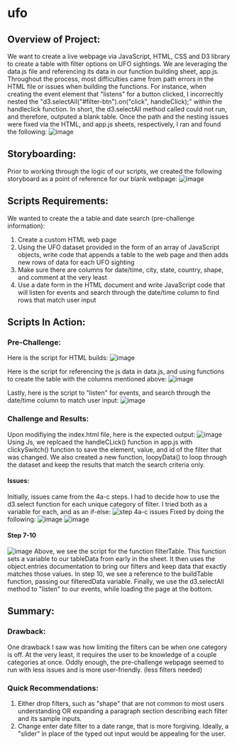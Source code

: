 # ufo
## Overview of Project: 
We want to create a live webpage via JavaScript, HTML, CSS and D3 library to create a table with filter options on UFO sightings. We are leveraging the data.js file and referencing its data in our function building sheet, app.js. 
Throughout the process, most difficulties came from path errors in the HTML file or issues when building the functions. 
For instance, when creating the event element that "listens" for a button clicked, I incorrecltly nested the "d3.selectAll("#filter-btn").on("click", handleClick);" within the handleclick function. 
In short, the d3.selectAll method called could not run, and therefore, outputed a blank table. 
Once the path and the nesting issues were fixed via the HTML, and app.js sheets, respectively, I ran and found the following: 
![image](https://user-images.githubusercontent.com/102266450/174498759-1a1b29f3-9fd8-427c-b91a-2dee89767fdc.png)

## Storyboarding: 
Prior to working through the logic of our scripts, we created the following storyboard as a point of reference for our blank webpage:
![image](https://user-images.githubusercontent.com/102266450/174499104-6c5c2f72-4478-4b01-9f67-d2ddbc802f8d.png)

## Scripts Requirements:
We wanted to create the a table and date search (pre-challenge information):
1. Create a custom HTML web page
2. Using the UFO dataset provided in the form of an array of JavaScript objects, write code that appends a table to the web page and then adds new rows of data for each UFO sighting
3. Make sure there are columns for date/time, city, state, country, shape, and comment at the very least
4. Use a date form in the HTML document and write JavaScript code that will listen for events and search through the date/time column to find rows that match user input

## Scripts In Action: 
### Pre-Challenge:
Here is the script for HTML builds: 
![image](https://user-images.githubusercontent.com/102266450/174505706-37bff75d-e7e2-4ac4-a4e8-ff25ffb4c449.png)

Here is the script for referencing the js data in data.js, and using functions to create the table with the columns mentioned above: 
![image](https://user-images.githubusercontent.com/102266450/174505694-edda32b6-3fcc-4d98-b79d-70092aa3159c.png)

Lastly, here is the script to "listen" for events, and search through the date/time column to match user input: 
![image](https://user-images.githubusercontent.com/102266450/174505691-28481e29-9f72-4083-a4e1-dbf680c884f2.png)

### Challenge and Results:
Upon modifiying the index.html file, here is the expected output: 
![image](https://user-images.githubusercontent.com/102266450/174499753-010327cf-8e5c-4927-899a-8a03889abda6.png)
Using Js, we replcaed the handleCLick() function in app.js with clickySwitch() function to save the element, value, and id of the filter that was changed. 
We also created a new function, loopyData() to loop through the dataset and keep the results that match the search criteria only. 
#### Issues:
Initially, issues came from the 4a-c steps. 
I had to decide how to use the d3.select function for each unique category of filter. 
I tried both as a variable for each, and as an if-else: 
![step 4a-c issues](https://user-images.githubusercontent.com/102266450/174505733-0446de81-1e9a-4648-ad5a-b4ad309835d8.png)
Fixed by doing the following: 
![image](https://user-images.githubusercontent.com/102266450/174505754-a929afe9-d7b0-449f-940b-36cd2559d874.png)
![image](https://user-images.githubusercontent.com/102266450/174505768-5d3b49f6-0cf5-426d-92f7-fd5678a98e89.png)

#### Step 7-10
![image](https://user-images.githubusercontent.com/102266450/174505925-be0befa3-4b12-4615-b2a1-e5add6a98e44.png)
Above, we see the script for the function filterTable. 
This function sets a variable to our tableData from early in the sheet. It then uses the object.entries documentation to bring our filters and keep data that exactly matches those values. 
In step 10, we see a reference to the buildTable function, passing our filteredData variable. 
Finally, we use the d3.selectAll method to "listen" to our events, while loading the page at the bottom. 

## Summary:
### Drawback: 
One drawback I saw was how limiting the filters can be when one category is off. At the very least, it requires the user to be knowledge of a couple categories at once. Oddly enough, the pre-challenge webpage seemed to run with less issues and is more user-friendly. (less filters needed)
### Quick Recommendations:
1. Either drop filters, such as "shape" that are not common to most users understanding OR expanding a paragraph section describing each filter and its sample inputs.
2. Change enter date filter to a date range, that is more forgiving. Ideally, a "slider" in place of the typed out input would be appealing for the user. 

